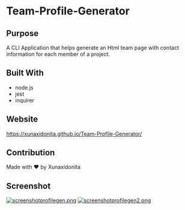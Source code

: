 # Team-Profile-Generator

## Purpose

A CLI Application that helps generate an Html team page with contact information for each member of a project.

## Built With

- node.js
- jest
- inquirer

## Website

https://xunaxidonita.github.io/Team-Profile-Generator/

## Contribution

Made with ❤️ by Xunaxidonita

## Screenshot

[![screenshotprofilegen.png](https://i.postimg.cc/xTGhLN1W/screenshotprofilegen.png)](https://postimg.cc/GH2XC2YQ)
[![screenshotprofilegen2.png](https://i.postimg.cc/DwyjsCDX/screenshotprofilegen2.png)](https://postimg.cc/Xpmk6gnj)
